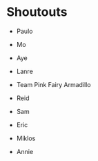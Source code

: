 # Shoutouts

- Paulo
- Mo
- Aye
- Lanre
- Team Pink Fairy Armadillo

- Reid
- Sam
- Eric
- Miklos
- Annie